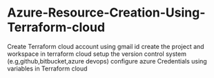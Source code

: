 # Azure-Resource-Creation-Using-Terraform-cloud
Create Terraform cloud account using gmail id
create the project and workspace in terraform cloud
setup the version control system (e.g,github,bitbucket,azure devops)
configure azure Credentials using variables in Terraform cloud